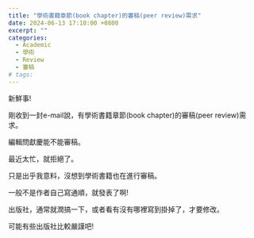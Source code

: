 ```yaml
---
title: "學術書籍章節(book chapter)的審稿(peer review)需求"
date: 2024-06-13 17:10:00 +0800
excerpt: ""
categories:
  - Academic
  - 學術
  - Review
  - 審稿
# tags:
---
```


新鮮事!

剛收到一封e-mail說，有學術書籍章節(book chapter)的審稿(peer review)需求。

編輯問獻慶能不能審稿。

最近太忙，就拒絕了。

只是出乎我意料，沒想到學術書籍也在進行審稿。

一般不是作者自己寫通順，就發表了啊!

出版社，通常就潤搞一下，或者看有沒有哪裡寫到掛掉了，才要修改。

可能有些出版社比較嚴謹吧!

